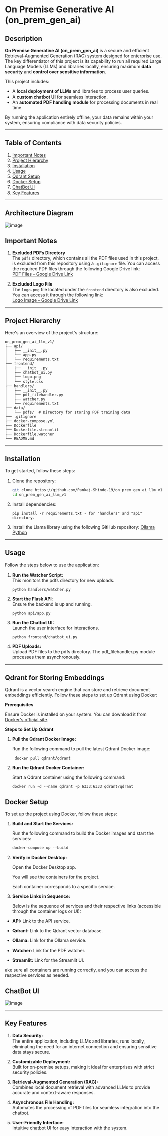 

# On Premise Generative AI (on_prem_gen_ai)

## Description
**On Premise Generative AI (on_prem_gen_ai)** is a secure and efficient Retrieval-Augmented Generation (RAG) system designed for enterprise use. The key differentiator of this project is its capability to run all required Large Language Models (LLMs) and libraries locally, ensuring maximum **data security** and **control over sensitive information**.

This project includes:
- A **local deployment of LLMs** and libraries to process user queries.
- A **custom chatbot UI** for seamless interaction.
- An **automated PDF handling module** for processing documents in real time.

By running the application entirely offline, your data remains within your system, ensuring compliance with data security policies.



---

## Table of Contents
1. [Important Notes](#important-notes)
2. [Project Hierarchy](#project-hierarchy)
3. [Installation](#installation)
4. [Usage](#usage)
5. [Qdrant Setup](#qdrant-for-storing-embeddings)
6. [Docker Setup](#docker-sertup)
7. [ChatBot UI](#chatbot-ui)
8. [Key Features](#key-features)

---
## Architecture Diagram
![image](https://github.com/Pankaj-Shinde-19/on_prem_gen_ai_llm_v1/blob/main/on_prem_gen_ai_architecture.png)

## Important Notes

1. **Excluded PDFs Directory**  
   The `pdfs` directory, which contains all the PDF files used in this project, is excluded from this repository using a `.gitignore` file. You can access the required PDF files through the following Google Drive link:  
   [PDF Files - Google Drive Link](https://drive.google.com/drive/folders/1VI63OL5TGYnp7d-yUSEqFoGcf3OhHZo-?usp=drive_link)

2. **Excluded Logo File**  
   The `logo.png` file located under the `frontend` directory is also excluded. You can access it through the following link:  
   [Logo Image - Google Drive Link](https://drive.google.com/drive/folders/11qbcWBCOTPk6qUNBf3q1QlJFqnD2gdiH?usp=drive_link)

---

## Project Hierarchy
Here's an overview of the project's structure:
```plaintext
on_prem_gen_ai_llm_v1/
├── api/
│   ├── __init__.py
│   └── app.py
│   └── requirements.txt
├── frontend/
│   ├── __init__.py
│   ├── chatbot_ui.py
│   ├── logo.png
│   └── style.css
├── handlers/
│   ├── __init__.py
│   ├── pdf_filehandler.py
│   ├── watcher.py
│   └── requirements.txt
├── data/
│   └── pdfs/  # Directory for storing PDF training data
├── .gitignore
├── docker-compose.yml
├── Dockerfile
├── Dockerfile.streamlit
├── Dockerfile.watcher
└── README.md

```

---

## Installation
To get started, follow these steps:

1. Clone the repository:
   ```bash
   git clone https://github.com/Pankaj-Shinde-19/on_prem_gen_ai_llm_v1.git
   cd on_prem_gen_ai_llm_v1
   ```
2. Install dependencies:
   ```plaintext
   pip install -r requirements.txt - for "handlers" and "api" directory.
   ```
3. Install the Llama library using the following GitHub repository: [Ollama Python](https://github.com/ollama/ollama-python)

---

## Usage
Follow the steps below to use the application:

1. **Run the Watcher Script:**  
   This monitors the pdfs directory for new uploads.
   ```plaintext
   python handlers/watcher.py
   ```
2. **Start the Flask API**:  
   Ensure the backend is up and running.
   ```plaintext
   python api/app.py
   ```
3. **Run the Chatbot UI:**  
   Launch the user interface for interactions.
   ```plaintext
   python frontend/chatbot_ui.py
   ```
4. **PDF Uploads:**  
   Upload PDF files to the pdfs directory. The pdf_filehandler.py module processes them asynchronously.

---
## Qdrant for Storing Embeddings
Qdrant is a vector search engine that can store and retrieve document embeddings efficiently. Follow these steps to set up Qdrant using Docker:

**Prerequisites**

Ensure Docker is installed on your system. You can download it from [Docker's official site](https://www.docker.com/).

**Steps to Set Up Qdrant**
1. **Pull the Qdrant Docker Image:**
   
   Run the following command to pull the latest Qdrant Docker image:
   ```plaintext
    docker pull qdrant/qdrant
   ```
2. **Run the Qdrant Docker Container:**
   
   Start a Qdrant container using the following command:
    ```plaintext
    docker run -d --name qdrant -p 6333:6333 qdrant/qdrant
   ```

## Docker Setup 
To set up the project using Docker, follow these steps:

1. **Build and Start the Services:**
    
    Run the following command to build the Docker images and start the services:
     ```plaintext
    docker-compose up --build
     ```
2. **Verify in Docker Desktop:**
    
    Open the Docker Desktop app.

    You will see the containers for the project.

    Each container corresponds to a specific service.
3. **Service Links in Sequence:**

    Below is the sequence of services and their respective links (accessible through the container logs or UI):

- **API:** Link to the API service.

- **Qdrant:** Link to the Qdrant vector database.

- **Ollama:** Link for the Ollama service.

- **Watcher:** Link for the PDF watcher.

- **Streamlit:** Link for the Streamlit UI.

ake sure all containers are running correctly, and you can access the respective services as needed.

## ChatBot UI
![image](https://github.com/user-attachments/assets/b553db5d-5bd1-436d-b8ed-4bf4605c1af3)

---

## Key Features

1. **Data Security:**  
   The entire application, including LLMs and libraries, runs locally, eliminating the need for an internet connection and ensuring sensitive data stays secure.

2. **Customizable Deployment:**  
   Built for on-premise setups, making it ideal for enterprises with strict security policies.

3. **Retrieval-Augmented Generation (RAG):**  
   Combines local document retrieval with advanced LLMs to provide accurate and context-aware responses.

4. **Asynchronous File Handling:**  
   Automates the processing of PDF files for seamless integration into the chatbot.

5. **User-Friendly Interface:**  
   Intuitive chatbot UI for easy interaction with the system.

